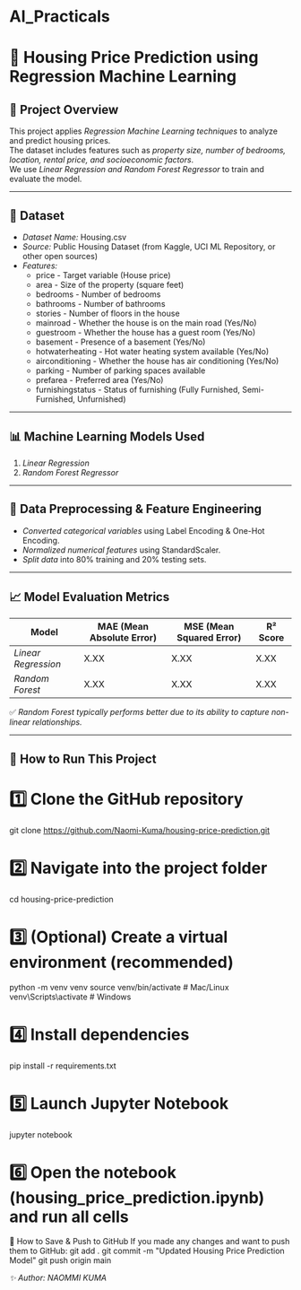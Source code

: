 # AI_Practicals

# 🏡 Housing Price Prediction using Regression Machine Learning

## 📌 Project Overview
This project applies *Regression Machine Learning techniques* to analyze and predict housing prices.  
The dataset includes features such as *property size, number of bedrooms, location, rental price, and socioeconomic factors*.  
We use *Linear Regression and Random Forest Regressor* to train and evaluate the model.  

---

## 📂 Dataset
- *Dataset Name:* Housing.csv
- *Source:* Public Housing Dataset (from Kaggle, UCI ML Repository, or other open sources)
- *Features:*
  - price - Target variable (House price)
  - area - Size of the property (square feet)
  - bedrooms - Number of bedrooms
  - bathrooms - Number of bathrooms
  - stories - Number of floors in the house
  - mainroad - Whether the house is on the main road (Yes/No)
  - guestroom - Whether the house has a guest room (Yes/No)
  - basement - Presence of a basement (Yes/No)
  - hotwaterheating - Hot water heating system available (Yes/No)
  - airconditioning - Whether the house has air conditioning (Yes/No)
  - parking - Number of parking spaces available
  - prefarea - Preferred area (Yes/No)
  - furnishingstatus - Status of furnishing (Fully Furnished, Semi-Furnished, Unfurnished)

---

## 📊 Machine Learning Models Used
1. *Linear Regression*
2. *Random Forest Regressor*

---

## 🚀 Data Preprocessing & Feature Engineering
- *Converted categorical variables* using Label Encoding & One-Hot Encoding.
- *Normalized numerical features* using StandardScaler.
- *Split data* into 80% training and 20% testing sets.

---

## 📈 Model Evaluation Metrics
| Model                 | MAE (Mean Absolute Error) | MSE (Mean Squared Error) | R² Score |
|-----------------------|-------------------------|-------------------------|----------|
| *Linear Regression* | X.XX                   | X.XX                   | X.XX   |
| *Random Forest*     | X.XX                   | X.XX                   | X.XX   |

✅ *Random Forest typically performs better due to its ability to capture non-linear relationships.*

---

## 📌 How to Run This Project
# 1️⃣ Clone the GitHub repository
git clone https://github.com/Naomi-Kuma/housing-price-prediction.git

# 2️⃣ Navigate into the project folder
cd housing-price-prediction

# 3️⃣ (Optional) Create a virtual environment (recommended)
python -m venv venv
source venv/bin/activate  # Mac/Linux
venv\Scripts\activate  # Windows

# 4️⃣ Install dependencies
pip install -r requirements.txt

# 5️⃣ Launch Jupyter Notebook
jupyter notebook

# 6️⃣ Open the notebook (housing_price_prediction.ipynb) and run all cells


📌 How to Save & Push to GitHub
If you made any changes and want to push them to GitHub:
git add .
git commit -m "Updated Housing Price Prediction Model"
git push origin main



 *✨ Author: NAOMMI KUMA*
